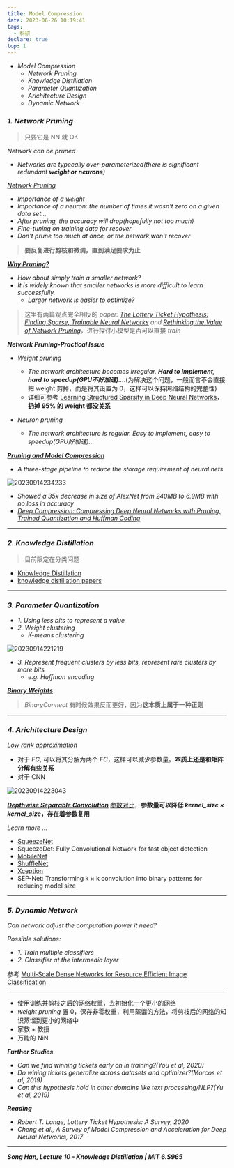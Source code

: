 ```yaml
---
title: Model Compression
date: 2023-06-26 10:19:41
tags:
  - 科研
declare: true
top: 1
---
```

- *Model Compression*
  - *Network Pruning*
  - *Knowledge Distillation*<!--more-->
  - *Parameter Quantization*
  - *Arichitecture Design*
  - *Dynamic Network*

### *1. Network Pruning*

> 只要它是 NN 就 OK

*Network can be pruned*
- *Networks are typecally over-parameterized(there is significant redundant **weight or neurons**)*

*[Network Pruning](https://youtu.be/dPp8rCAnU_A?si=aiwzfHoFb99JyAxm&t=383)*
- *Importance of a weight*
- *Importance of a neuron: the number of times it wasn't zero on a given data set...*
- *After pruning, the accuracy will drop(hopefully not too much)*
- *Fine-tuning on training data for recover*
- *Don't prune too much at once, or the network won't recover*

> **要反复进行剪枝和微调，直到满足要求为止**

***[Why Pruning?](https://youtu.be/7B8Cx7woQk4?si=M-LSBjyhBL4hISer&t=218)***
- *How about simply train a smaller network?*
- *It is widely known that smaller networks is more difficult to learn successfully.*
  - *Larger network is easier to optimize?*

> 这里有两篇观点完全相反的 *paper: [The Lottery Ticket Hypothesis: Finding Sparse, Trainable Neural Networks](https://arxiv.org/abs/1803.03635) and [Rethinking the Value of Network Pruning](https://arxiv.org/abs/1810.05270)*，进行探讨小模型是否可以直接 *train*

***Network Pruning-Practical Issue***
- *Weight pruning*
  - *The network architecture becomes irregular. **Hard to implement, hard to speedup(GPU不好加速)**...*.(为解决这个问题，一般而言不会直接把 weight 剪掉，而是将其设置为 0，这样可以保持网络结构的完整性)
  - 详细可参考 [Learning Structured Sparsity in Deep Neural Networks](https://arxiv.org/pdf/1608.03665.pdf)，**扔掉 95% 的 weight 都没关系**

- *Neuron pruning*
  - *The network architecture is regular. Easy to implement, easy to speedup(GPU好加速)...*


***[Pruning and Model Compression](https://youtu.be/AgezOkBTV90?si=KQj295FsSMItGArK)***
- *A three-stage pipeline to reduce the storage requirement of neural nets*

![20230914234233](https://cdn.jsdelivr.net/gh/Corner430/Picture1/images/20230914234233.png)

- *Showed a 35x decrease in size of AlexNet from 240MB to 6.9MB with no loss in accuracy*
- *[Deep Compression: Compressing Deep Neural Networks with Pruning, Trained Quantization and Huffman Coding](https://arxiv.org/abs/1510.00149)*



------------------------------------------
### *2. Knowledge Distillation*

> 目前限定在分类问题

- [Knowledge Distillation](https://github.com/Corner430/Knowledge-Distillation)
- [knowledge distillation papers](https://github.com/lhyfst/knowledge-distillation-papers)

------------------------------------------
### *3. Parameter Quantization*
- *1. Using less bits to represent a value*
- *2. Weight clustering*
  - *K-means clustering*

![20230914221219](https://cdn.jsdelivr.net/gh/Corner430/Picture1/images/20230914221219.png)

- *3. Represent frequent clusters by less bits, represent rare clusters by more bits*
  - *e.g. Huffman encoding*


***[Binary Weights](https://youtu.be/fMsNf0ufYnY?si=IkOm07D8yvhhdqnM&t=162)***

> *BinaryConnect* 有时候效果反而更好，因为**这本质上属于一种正则**

------------------------------------------
### *4. Arichitecture Design*
*[Low rank approximation](https://youtu.be/L0TOXlNpCJ8?si=rcPWVvlPtEAE_qJf)*
- 对于 *FC*, 可以将其分解为两个 *FC*，这样可以减少参数量。**本质上还是和矩阵分解有些关系**
- 对于 CNN

![20230914223043](https://cdn.jsdelivr.net/gh/Corner430/Picture1/images/20230914223043.png)

***[Depthwise Separable Convolution](https://youtu.be/L0TOXlNpCJ8?si=VU8iu_qrtYfC05AQ&t=371)***
[参数对比](https://youtu.be/f0rOMyZSZi4?si=2lTmL5jp53GoCgIL)，**参数量可以降低 *kernel_size $\times$ kernel_size*，存在着参数复用**


*Learn more ...*
- [SqueezeNet](https://arxiv.org/abs/1602.07360)
- SqueezeDet: Fully Convolutional Network for fast object detection
- [MobileNet](https://arxiv.org/abs/1704.04861)
- [ShuffleNet](https://arxiv.org/abs/1707.01083)
- [Xception](https://arxiv.org/abs/1610.02357)
- SEP-Net: Transforming k × k convolution into binary patterns for reducing model size

------------------------------------------
### *5. Dynamic Network*
*Can network adjust the computation power it need?*

*Possible solutions:*
- *1. Train multiple classifiers*
- *2. Classifier at the intermedia layer*

参考 [Multi-Scale Dense Networks for Resource Efficient Image Classification](https://arxiv.org/abs/1703.09844)




------------------------------------------
- 使用训练并剪枝之后的网络权重，去初始化一个更小的网络
- *weight pruning* 置 0，保存非零权重，利用蒸馏的方法，将剪枝后的网络的知识蒸馏到更小的网络中
- 家教 + 教授
- 万能的 NiN



***Further Studies***
- *Can we find winning tickets early on in training?(You et al, 2020)*
- *Do wining tickets generalize across datasets and optimizer?(Morcos et al, 2019)*
- *Can this hypothesis hold in other domains like text processing/NLP?(Yu et al, 2019)*

***Reading***
- *Robert T. Lange, Lottery Ticket Hypothesis: A Survey, 2020*
- *Cheng et al., A Survey of Model Compression and Acceleration for Deep Neural Networks, 2017*


------------------------------------------------------
***Song Han, Lecture 10 - Knowledge Distillation | MIT 6.S965***